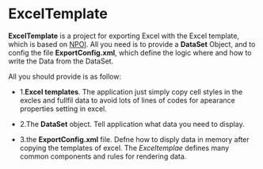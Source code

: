 # ExcelTemplate

**ExcelTemplate** is a project for exporting Excel with the Excel template, which is based on [NPOI](http://npoi.codeplex.com). All you need is to provide a **DataSet** Object, and to config the file **ExportConfig.xml**, which define the logic where and how to write the Data from the DataSet.
  
All you should provide is as follow:
  
+ 1.**Excel templates**. The application just simply copy cell styles in the excles and fullfil data to avoid lots of lines of codes for apearance properties setting in excel.
  
+ 2.The **DataSet** object. Tell application what data you need to display.
   
+ 3.the **ExportConfig.xml** file. Defne how to disply data in memory after copying the templates of excel. The *Exceltemplae* defines many common components and rules for rendering data.
   
